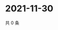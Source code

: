 # 2021-11-30

共 0 条

<!-- BEGIN WEIBO -->
<!-- 最后更新时间 Tue Nov 30 2021 18:10:31 GMT+0800 (China Standard Time) -->

<!-- END WEIBO -->
